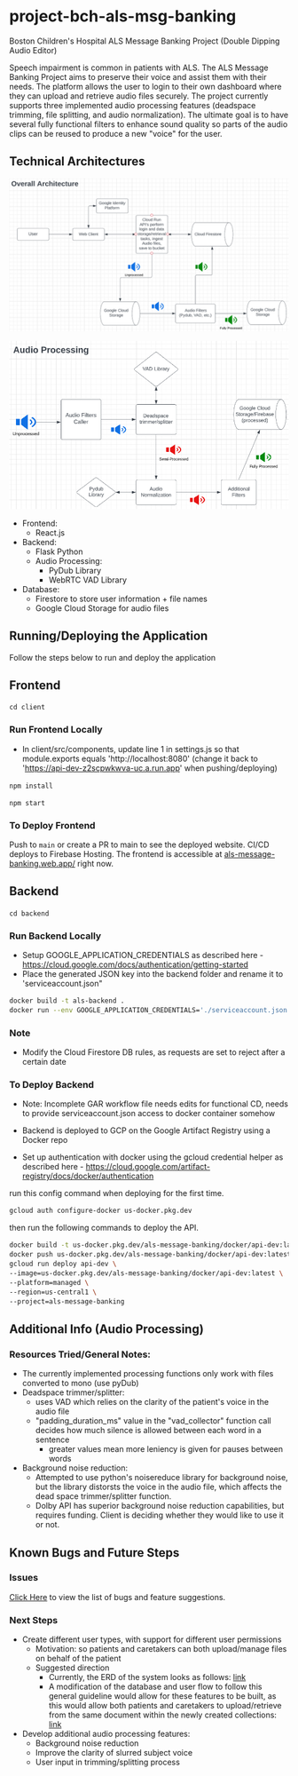 # project-bch-als-msg-banking

Boston Children's Hospital ALS Message Banking Project (Double Dipping Audio Editor)

Speech impairment is common in patients with ALS. The ALS Message Banking Project aims to preserve their voice and assist them with their needs.
The platform allows the user to login to their own dashboard where they can upload and retrieve audio files securely. The project currently supports three implemented audio processing features (deadspace trimming, file splitting, and audio normalization). The ultimate goal is to have several fully functional filters to enhance sound quality so parts of the audio clips can be reused to produce a new "voice" for the user.

## Technical Architectures

![Architecture Diagram](arch1.png)

![Audio Processing Arch.](arch2.png)

- Frontend:
  - React.js
- Backend:
  - Flask Python
  - Audio Processing: 
    - PyDub Library
    - WebRTC VAD Library
- Database:
  - Firestore to store user information + file names
  - Google Cloud Storage for audio files

## Running/Deploying the Application

Follow the steps below to run and deploy the application

## Frontend

`cd client`

### Run Frontend Locally

- In client/src/components, update line 1 in settings.js so that module.exports equals 'http://localhost:8080' (change it back to 'https://api-dev-z2scpwkwva-uc.a.run.app' when pushing/deploying)

`npm install`

`npm start`

### To Deploy Frontend

Push to `main` or create a PR to main to see the deployed website. CI/CD deploys to Firebase Hosting. The frontend is accessible at [als-message-banking.web.app/](https://als-message-banking.web.app/) right now.

## Backend

`cd backend`

### Run Backend Locally

- Setup GOOGLE_APPLICATION_CREDENTIALS as described here - <https://cloud.google.com/docs/authentication/getting-started>
- Place the generated JSON key into the backend folder and rename it to 'serviceaccount.json"

```bash
docker build -t als-backend .
docker run --env GOOGLE_APPLICATION_CREDENTIALS='./serviceaccount.json' -p 8080:8080 als-backend
```
### Note
- Modify the Cloud Firestore DB rules, as requests are set to reject after a certain date

### To Deploy Backend

- Note: Incomplete GAR workflow file needs edits for functional CD, needs to provide serviceaccount.json access to docker container somehow

- Backend is deployed to GCP on the Google Artifact Registry using a Docker repo

- Set up authentication with docker using the gcloud credential helper as described here - <https://cloud.google.com/artifact-registry/docs/docker/authentication>

run this config command when deploying for the first time.

```bash
gcloud auth configure-docker us-docker.pkg.dev
```

then run the following commands to deploy the API.

```bash
docker build -t us-docker.pkg.dev/als-message-banking/docker/api-dev:latest .
docker push us-docker.pkg.dev/als-message-banking/docker/api-dev:latest
gcloud run deploy api-dev \
--image=us-docker.pkg.dev/als-message-banking/docker/api-dev:latest \
--platform=managed \
--region=us-central1 \
--project=als-message-banking
```

## Additional Info (Audio Processing)

### Resources Tried/General Notes:
- The currently implemented processing functions only work with files converted to mono (use pyDub)
- Deadspace trimmer/splitter:
  - uses VAD which relies on the clarity of the patient's voice in the audio file
  - "padding_duration_ms" value in the "vad_collector" function call decides how much silence is allowed between each word in a sentence 
    - greater values mean more leniency is given for pauses between words 
- Background noise reduction:
  - Attempted to use python's noisereduce library for background noise, but the library distorsts the voice in the audio file, which affects the dead space trimmer/splitter function.
  - Dolby API has superior background noise reduction capabilities, but requires funding. Client is deciding whether they would like to use it or not.

## Known Bugs and Future Steps

### Issues

[Click Here](https://github.com/BU-Spark/se-bch-als-msg-banking/issues) to view the list of bugs and feature suggestions.

### Next Steps

- Create different user types, with support for different user permissions
  - Motivation: so patients and caretakers can both upload/manage files on behalf of the patient
  - Suggested direction
    - Currently, the ERD of the system looks as follows: [link](https://excalidraw.com/#json=-LCSG-ShDmak9AprUI9LT,zhR7TQiJovH9fbLHI2MJsA)
    - A modification of the database and user flow to follow this general guideline would allow for these features to be built, as this would allow both patients and caretakers to upload/retrieve from the same document within the newly created collections: [link](https://excalidraw.com/#json=21EzZvSgTpRM558zRtxWx,e5qdQqTUEmp2myNCfwgo-g)
- Develop additional audio processing features: 
  - Background noise reduction
  - Improve the clarity of slurred subject voice
  - User input in trimming/splitting process